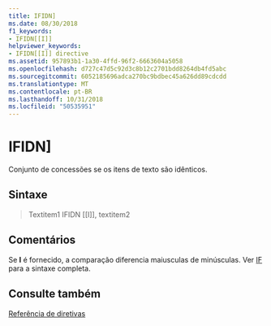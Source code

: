 ```yaml
---
title: IFIDN]
ms.date: 08/30/2018
f1_keywords:
- IFIDN[[I]]
helpviewer_keywords:
- IFIDN[[I]] directive
ms.assetid: 957893b1-1a30-4ffd-96f2-6663604a5058
ms.openlocfilehash: d727c47d5c92d3c8b12c2701bdd8264db4fd5abc
ms.sourcegitcommit: 6052185696adca270bc9bdbec45a626dd89cdcdd
ms.translationtype: MT
ms.contentlocale: pt-BR
ms.lasthandoff: 10/31/2018
ms.locfileid: "50535951"
---
```

# <a name="ifidn"></a>IFIDN]

Conjunto de concessões se os itens de texto são idênticos.

## <a name="syntax"></a>Sintaxe

> Textitem1 IFIDN [[I]], textitem2

## <a name="remarks"></a>Comentários

Se **I** é fornecido, a comparação diferencia maiusculas de minúsculas. Ver [IF](../../assembler/masm/if-masm.md) para a sintaxe completa.

## <a name="see-also"></a>Consulte também

[Referência de diretivas](../../assembler/masm/directives-reference.md)<br/>